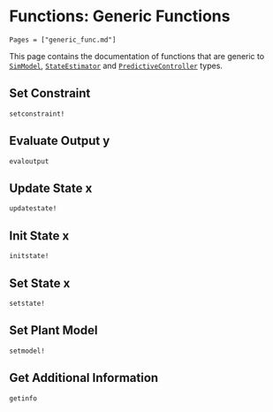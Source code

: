 # Functions: Generic Functions

```@contents
Pages = ["generic_func.md"]
```

This page contains the documentation of functions that are generic to [`SimModel`](@ref),
[`StateEstimator`](@ref) and [`PredictiveController`](@ref) types.

## Set Constraint

```@docs
setconstraint!
```

## Evaluate Output y

```@docs
evaloutput
```

## Update State x

```@docs
updatestate!
```

## Init State x

```@docs
initstate!
```

## Set State x

```@docs
setstate!
```

## Set Plant Model

```@docs
setmodel!
```

## Get Additional Information

```@docs
getinfo
```
